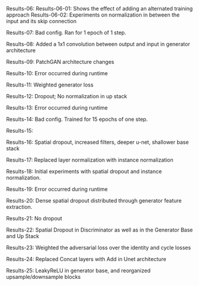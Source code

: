 Results-06:
Results-06-01: Shows the effect of adding an alternated training approach
Results-06-02: Experiments on normalization in between the input and its skip connection

Results-07: Bad config. Ran for 1 epoch of 1 step.

Results-08: Added a 1x1 convolution between output and input in generator architecture

Results-09: PatchGAN architecture changes

Results-10: Error occurred during runtime

Results-11: Weighted generator loss

Results-12: Dropout; No normalization in up stack

Results-13: Error occurred during runtime

Results-14: Bad config. Trained for 15 epochs of one step.

Results-15: 

Results-16: Spatial dropout, increased filters, deeper u-net, shallower base stack

Results-17: Replaced layer normalization with instance normalization

Results-18: Initial experiments with spatial dropout and instance normalization.

Results-19: Error occurred during runtime

Results-20: Dense spatial dropout distributed through generator feature extraction.

Results-21: No dropout

Results-22: Spatial Dropout in Discriminator as well as in the Generator Base and Up Stack

Results-23: Weighted the adversarial loss over the identity and cycle losses

Results-24: Replaced Concat layers with Add in Unet architecture

Results-25: LeakyReLU in generator base, and reorganized upsample/downsample blocks